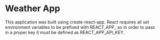 # Weather App

This application was built using create-react-app. React requires all set environment variables to be prefixed with REACT_APP_ so in order to pass in a proper key it must be defined as REACT_APP_API_KEY.